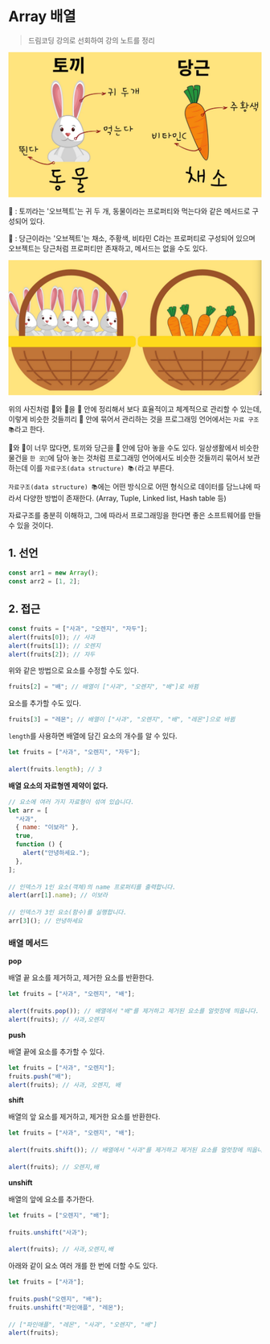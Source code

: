 # Array 배열

> 드림코딩 강의로 선회하여 강의 노트를 정리

![rabbit_carrot](./images/rabbit_carrot.png)

🐰 : 토끼라는 '오브젝트'는 귀 두 개, 동물이라는 프로퍼티와 먹는다와 같은 메서드로 구성되어 있다.

🥕 : 당근이라는 '오브젝트'는 채소, 주황색, 비타민 C라는 프로퍼티로 구성되어 있으며 오브젝트는 당근처럼 프로퍼티만 존재하고, 메서드는 없을 수도 있다.

![rc_in_basket](./images/rc_in_basket.png)

위의 사진처럼 🐰와 🥕을 🧺 안에 정리해서 보다 효율적이고 체계적으로 관리할 수 있는데, 이렇게 비슷한 것들끼리 🧺 안에 묶어서 관리하는 것을 프로그래밍 언어에서는 `자료 구조 📚`라고 한다.

🐰와 🥕이 너무 많다면, 토끼와 당근을 🧺 안에 담아 놓을 수도 있다. 일상생활에서 비슷한 물건을 `한 곳🧺`에 담아 놓는 것처럼 프로그래밍 언어에서도 비슷한 것들끼리 묶어서 보관하는데 이를 `자료구조(data structure) 📚(`라고 부른다.

`자료구조(data structure) 📚`에는 어떤 방식으로 어떤 형식으로 데이터를 담느냐에 따라서 다양한 방법이 존재한다. (Array, Tuple, Linked list, Hash table 등)

자료구조를 충분히 이해하고, 그에 따라서 프로그래밍을 한다면 좋은 소프트웨어를 만들 수 있을 것이다.

## 1. 선언

```js
const arr1 = new Array();
const arr2 = [1, 2];
```

## 2. 접근

```js
const fruits = ["사과", "오렌지", "자두"];
alert(fruits[0]); // 사과
alert(fruits[1]); // 오렌지
alert(fruits[2]); // 자두
```

위와 같은 방법으로 요소를 수정할 수도 있다.

```js
fruits[2] = "배"; // 배열이 ["사과", "오렌지", "배"]로 바뀜
```

요소를 추가할 수도 있다.

```js
fruits[3] = "레몬"; // 배열이 ["사과", "오렌지", "배", "레몬"]으로 바뀜
```

`length`를 사용하면 배열에 담긴 요소의 개수를 알 수 있다.

```js
let fruits = ["사과", "오렌지", "자두"];

alert(fruits.length); // 3
```

**배열 요소의 자료형엔 제약이 없다.**

```js
// 요소에 여러 가지 자료형이 섞여 있습니다.
let arr = [
  "사과",
  { name: "이보라" },
  true,
  function () {
    alert("안녕하세요.");
  },
];

// 인덱스가 1인 요소(객체)의 name 프로퍼티를 출력합니다.
alert(arr[1].name); // 이보라

// 인덱스가 3인 요소(함수)를 실행합니다.
arr[3](); // 안녕하세요
```

### 배열 메서드

**pop**

배열 끝 요소를 제거하고, 제거한 요소를 반환한다.

```js
let fruits = ["사과", "오렌지", "배"];

alert(fruits.pop()); // 배열에서 "배"를 제거하고 제거된 요소를 얼럿창에 띄웁니다.
alert(fruits); // 사과,오렌지
```

**push**

배열 끝에 요소를 추가할 수 있다.

```js
let fruits = ["사과", "오렌지"];
fruits.push("배");
alert(fruits); // 사과, 오렌지, 배
```

**shift**

배열의 앞 요소를 제거하고, 제거한 요소를 반환한다.

```js
let fruits = ["사과", "오렌지", "배"];

alert(fruits.shift()); // 배열에서 "사과"를 제거하고 제거된 요소를 얼럿창에 띄웁니다.

alert(fruits); // 오렌지,배
```

**unshift**

배열의 앞에 요소를 추가한다.

```js
let fruits = ["오렌지", "배"];

fruits.unshift("사과");

alert(fruits); // 사과,오렌지,배
```

아래와 같이 요소 여러 개를 한 번에 더할 수도 있다.

```js
let fruits = ["사과"];

fruits.push("오렌지", "배");
fruits.unshift("파인애플", "레몬");

// ["파인애플", "레몬", "사과", "오렌지", "배"]
alert(fruits);
```
